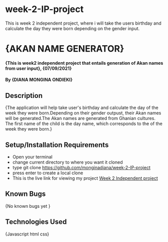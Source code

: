 # week-2-IP-project
This is week 2 independent project, where i will take the users birthday and calculate the day they were born depending on the gender input.
# {AKAN NAME GENERATOR}
#### {This is week2 independent project that entails generation of Akan names from user input}, {07/09/2021}
#### By **{DIANA MONGINA ONDIEKI}**
## Description
{The application will help take user's birthday and calculate the day of the week they were born.Depending on their gender outpust, their Akan names will be generated.The Akan names are generated from Ghanian cultures. The first name of the child is the day name, which corresponds to the of the week they were born.}
## Setup/Installation Requirements
* Open your terminal
* change current directory to where you want it cloned
* type git clone https://github.com/monginadiana/week-2-IP-project
* press enter to create a local clone
* This is the live link for viewing my project <a href= "https://monginadiana.github.io/week-2-IP-project/"> Week 2 Independent project</a>
## Known Bugs
{No known bugs yet }
## Technologies Used
{Javascript 
html
css}
